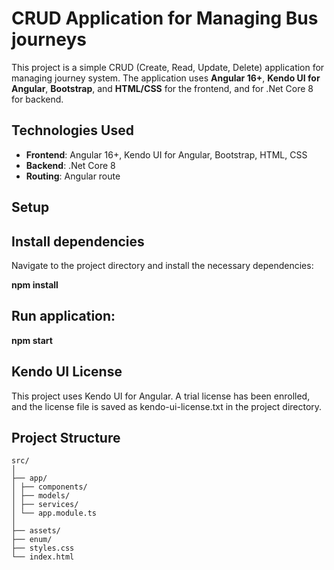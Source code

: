 # CRUD Application for Managing Bus journeys

This project is a simple CRUD (Create, Read, Update, Delete) application for managing journey system. The application uses **Angular 16+**, **Kendo UI for Angular**, **Bootstrap**, and **HTML/CSS** for the frontend, and for .Net Core 8 for backend.

## Technologies Used

- **Frontend**: Angular 16+, Kendo UI for Angular, Bootstrap, HTML, CSS
- **Backend**: .Net Core 8
- **Routing**: Angular route

## Setup

## Install dependencies

Navigate to the project directory and install the necessary dependencies:

**npm install**

## Run application:

**npm start**

## Kendo UI License

This project uses Kendo UI for Angular. A trial license has been enrolled, and the license file is saved as kendo-ui-license.txt in the project directory.

## Project Structure

```
src/
│
├── app/
│ ├── components/
│ ├── models/
│ ├── services/
│ └── app.module.ts
│
├── assets/
├── enum/
├── styles.css
└── index.html
```
